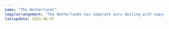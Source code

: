 ```yaml
---
name: "The Netherlands" 
legalarrangement: "The Netherlands has seperate acts dealing with copyright (Auteurswet - AW), neighbouring rights (Wet Naburige Rechten WNR) and Database rights (Databankenwet DB). The exceptions are implemented across these 3 acts."
lastupdate: 2021-06-07
---
```

